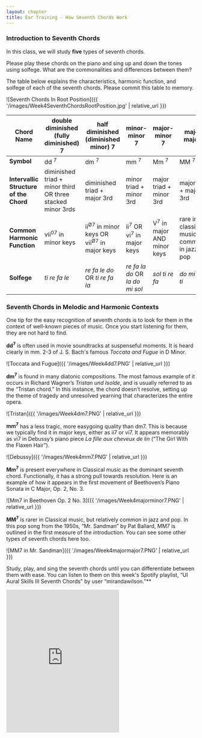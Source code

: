 ```yaml
---
layout: chapter
title: Ear Training - How Seventh Chords Work
---
```


### Introduction to Seventh Chords

In this class, we will study **five** types of seventh chords.

Please play these chords on the piano and sing up and down the tones using solfege. What are the commonalities and differences between them?

The table below explains the characteristics, harmonic function, and solfege of each of the seventh chords. Please commit this table to memory.

![Seventh Chords In Root Position]({{ '/images/Week4SeventhChordsRootPosition.jpg' | relative_url }})

Chord Name   |   double diminished (fully diminished) 7   |   half diminished (diminished minor) 7   |   minor-minor 7   |   major-minor 7   |   major-major 7    
---   |   ---   |   ---   |   ---   |   ---   |   ---   |
**Symbol**   |   dd <sup>7</sup>   |   dm <sup>7</sup>   |   mm <sup>7</sup>   |   Mm <sup>7</sup>   |   MM <sup>7</sup>   
**Intervallic Structure of the Chord**   |   diminished triad + minor third OR three stacked minor 3rds   |   diminished triad + major 3rd   |   minor triad + minor 3rd   |   major triad + minor 3rd   |   major triad + major 3rd   
**Common Harmonic Function**   |   vii<sup>07</sup> in minor keys   |   ii<sup>Ø7</sup> in minor keys OR vii<sup>Ø7</sup> in major keys   |   ii<sup>7</sup> OR vi<sup>7</sup> in major keys   |   V<sup>7</sup> in major AND minor keys   |   rare in classical music; commoner in jazz and pop
**Solfege**   |   *ti re fa le*   |   *re fa le do* OR *ti re fa la*   |   *re fa la do* OR *la do mi sol*   |   *sol ti re fa*   |   *do mi sol ti*

### Seventh Chords in Melodic and Harmonic Contexts

One tip for the easy recognition of seventh chords is to look for them in the context of well-known pieces of music. Once you start listening for them, they are not hard to find.

**dd<sup>7</sup>** is often used in movie soundtracks at suspenseful moments. It is heard clearly in mm. 2-3 of J. S. Bach's famous *Toccata and Fugue* in D Minor.

![Toccata and Fugue]({{ '/images/Week4dd7.PNG' | relative_url }})

**dm<sup>7</sup>** is found in many diatonic compositions. The most famous example of it occurs in Richard Wagner’s *Tristan und Isolde*, and is usually referred to as the “Tristan chord.” In this instance, the chord doesn’t resolve, setting up the theme of tragedy and unresolved yearning that characterizes the entire opera.

![Tristan]({{ '/images/Week4dm7.PNG' | relative_url }})

**mm<sup>7</sup>** has a less tragic, more easygoing quality than dm7. This is because we typically find it in major keys, either as ii7 or vi7. It appears memorably as vi7 in Debussy’s piano piece *La fille aux cheveux de lin* (“The Girl With the Flaxen Hair”).

![Debussy]({{ '/images/Week4mm7.PNG' | relative_url }})

**Mm<sup>7</sup>** is present everywhere in Classical music as the dominant seventh chord. Functionally, it has a strong pull towards resolution. Here is an example of how it appears in the first movement of Beethoven’s Piano Sonata in C Major, Op. 2, No. 3.

![Mm7 in Beethoven Op. 2 No. 3]({{ '/images/Week4majorminor7.PNG' | relative_url }})

**MM<sup>7</sup>** is rarer in Classical music, but relatively common in jazz and pop. In this pop song from the 1950s, “Mr. Sandman” by Pat Ballard, MM7 is outlined in the first measure of the introduction. You can see some other types of seventh chords here too.

![MM7 in Mr. Sandman]({{ '/images/Week4majormajor7.PNG' | relative_url }})

Study, play, and sing the seventh chords until you can differentiate between them with ease. You can listen to them on this week's Spotify playlist, “UI Aural Skills III Seventh Chords” by user “mirandawilson.”**

<iframe src="https://open.spotify.com/embed/user/mirandawilson/playlist/0lrEwPkfESiO4wYbRLlG4D" width="300" height="380" frameborder="0" allowtransparency="true" allow="encrypted-media"></iframe>

